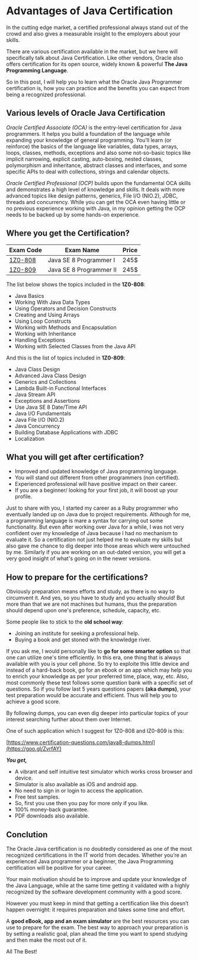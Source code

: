 # Advantages of Java Certification
In the cutting edge market, a certified professional always stand out of the crowd and also gives a measurable insight to the employers about your skills.

There are various certification available in the market, but we here will specifically talk about Java Certification.
Like other vendors, Oracle also offers certification for its open source, widely known & powerful **The Java Programming Language**.

So in this post, I will help you to learn what the Oracle Java Programmer certification is, how you can practice and the benefits you can expect from being a recognized professional.

## Various levels of Oracle Java Certification
*Oracle Certified Associate (OCA)* is the entry-level certification for Java programmers. It helps you build a foundation of the language while expanding your knowledge of general programming. You’ll learn (or reinforce) the basics of the language like variables, data types, arrays, loops, classes, methods, exceptions and also some not-so-basic topics like implicit narrowing, explicit casting, auto-boxing, nested classes, polymorphism and inheritance, abstract classes and interfaces, and some specific APIs to deal with collections, strings and calendar objects.

*Oracle Certified Professional (OCP)* builds upon the fundamental OCA skills and demonstrates a high level of knowledge and skills. It deals with more advanced topics like design patterns, generics, File I/O (NIO.2), JDBC, threads and concurrency. While you can get the OCA even having little or no previous experience working with Java, in my opinion getting the OCP needs to be backed up by some hands-on experience.

## Where you get the Certification?
| Exam Code | Exam Name | Price |
| --- | --- | --- |
| [1Z0-808](https://education.oracle.com/product/pexam_1Z0-808) | Java SE 8 Programmer I | 245$ |
| [1Z0-809](https://education.oracle.com/product/pexam_1Z0-809) | Java SE 8 Programmer II | 245$ |

The list below shows the topics included in the __1Z0-808__:

- Java Basics
- Working With Java Data Types
- Using Operators and Decision Constructs
- Creating and Using Arrays
- Using Loop Constructs
- Working with Methods and Encapsulation
- Working with Inheritance
- Handling Exceptions
- Working with Selected Classes from the Java API

And this is the list of topics included in __1Z0-809__:

- Java Class Design
- Advanced Java Class Design
- Generics and Collections
- Lambda Built-in Functional Interfaces
- Java Stream API
- Exceptions and Assertions
- Use Java SE 8 Date/Time API
- Java I/O Fundamentals
- Java File I/O (NIO.2)
- Java Concurrency
- Building Database Applications with JDBC
- Localization

## What you will get after certification?
- Improved and updated knowledge of Java programming language.
- You will stand out different from other programmers (non certified).
- Experienced professional will have positive impact on their career.
- If you are a beginner/ looking for your first job, it will boost up your profile.

Just to share with you, I started my career as a Ruby programmer who eventually landed up on Java due to project requirements. Although for me, a programming language is mare a syntax for carrying out some functionality. But even after working over Java for a while, I was not very confident over my knowledge of Java because I had no mechanism to evaluate it. So a certification not just helped me to evaluate my skills but also gave me chance to dig deeper into those areas which were untouched by me. Similarly if you are working on an out-dated version, you will get a very good insight of what's going on in the newer versions.

## How to prepare for the certifications?
Obviously preparation means efforts and study, as there is no way to circumvent it. And yes, so you have to study and you actually should!
But more than that we are not machines but humans, thus the preparation should depend upon one's preference, schedule, capacity, etc.

Some people like to stick to the **old school way**:
 - Joining an institute for seeking a professional help.
 - Buying a book and get stoned with the knowledge river.

If you ask me, I would personally like to **go for some smarter option** so that one can utilize one's time efficiently.
In this era, one thing that is always available with you is your cell phone. So try to exploite this little device and instead of a hard-back book, go for an ebook or an app which may help you to enrich your knowledge as per your preferred time, place, way, etc.
Also, most commonly these test follows some question bank with a specific set of questions. So if you follow last 5 years questions papers **(aka dumps)**, your test preparation would be accurate and efficient. Thus will help you to achieve a good score.

By following dumps, you can even dig deeper into particular topics of your interest searching further about them over Internet.

One of such application which I suggest for 1Z0-808 and IZ0-809 is this:

[https://www.certification-questions.com/java8-dumps.html](https://goo.gl/ZvrfAY)

***You get,***
- A vibrant and self intuitive test simulator  which works cross browser and device.
- Simulator is also available as iOS and android app.
- No need to sign in or login to access the application.
- Free test samples.
- So, first you use then you pay for more only if you like.
- 100% money-back guarantee.
- PDF downloads also available.

## Conclution
The Oracle Java certification is no doubtedly considered as one of the most recognized certifications in the IT world from decades.
Whether you’re an experienced Java programmer or a beginner, the Java Programming certification will be positive for your career.

Your main motivation should be to improve and update your knowledge of the Java Language, while at the same time getting it validated with a highly recognized by the software development community with a good score.

However you must keep in mind that getting a certification like this doesn’t happen overnight: it requires preparation and takes some time and effort.

A **good eBook, app and an exam simulator** are the best resources you can use to prepare for the exam. The best way to approach your preparation is by setting a realistic goal, plan ahead the time you want to spend studying and then make the most out of it.

All The Best!

